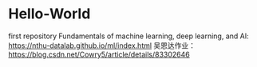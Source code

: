 # Hello-World
first repository
Fundamentals of machine learning, deep learning, and AI: https://nthu-datalab.github.io/ml/index.html
吴恩达作业：https://blog.csdn.net/Cowry5/article/details/83302646
